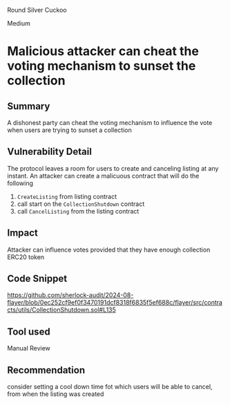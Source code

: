 Round Silver Cuckoo

Medium

# Malicious attacker can cheat the voting mechanism to sunset the collection

## Summary
A dishonest party can cheat the voting mechanism to influence the vote when users are trying to sunset a collection
## Vulnerability Detail
The protocol leaves a room for users to create and canceling listing at any instant. An attacker can create a malicuous contract that will do the following 
1. `CreateListing` from listing contract
2.  call start on the `CollectionShutdown` contract
3.  call `CancelListing` from the listing contract
## Impact
Attacker can influence votes provided that they have enough collection ERC20 token 
## Code Snippet
https://github.com/sherlock-audit/2024-08-flayer/blob/0ec252cf9ef0f3470191dcf8318f6835f5ef688c/flayer/src/contracts/utils/CollectionShutdown.sol#L135
## Tool used

Manual Review

## Recommendation
consider setting a cool down time fot which users will be able to cancel, from when the listing was created 